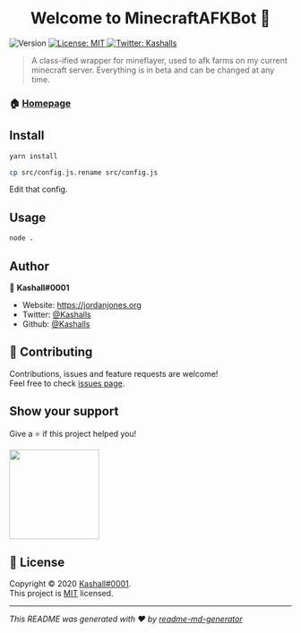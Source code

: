 <h1 align="center">Welcome to MinecraftAFKBot 👋</h1>
<p>
  <img alt="Version" src="https://img.shields.io/badge/version-1.16.4-blue.svg?cacheSeconds=2592000" />
  <a href="https://mit-license.org" target="_blank">
    <img alt="License: MIT" src="https://img.shields.io/badge/License-MIT-yellow.svg" />
  </a>
  <a href="https://twitter.com/Kashalls" target="_blank">
    <img alt="Twitter: Kashalls" src="https://img.shields.io/twitter/follow/Kashalls.svg?style=social" />
  </a>
</p>

> A class-ified wrapper for mineflayer, used to afk farms on my current minecraft server. Everything is in beta and can be changed at any time.

### 🏠 [Homepage](https://jordanjones.org/portfolio-archive/the-minecraft-afk-bot/)

## Install

```sh
yarn install
```

```sh
cp src/config.js.rename src/config.js 
```
Edit that config. 

## Usage

```sh
node .
```

## Author

👤 **Kashall#0001**

* Website: https://jordanjones.org
* Twitter: [@Kashalls](https://twitter.com/Kashalls)
* Github: [@Kashalls](https://github.com/Kashalls)

## 🤝 Contributing

Contributions, issues and feature requests are welcome!<br />Feel free to check [issues page](https://github.com/Kashalls/MinecraftAFKBot/issues). 

## Show your support

Give a ⭐️ if this project helped you!

<a href="https://www.patreon.com/https:\/\/www.patreon.com\/Kashall">
  <img src="https://c5.patreon.com/external/logo/become_a_patron_button@2x.png" width="160">
</a>

## 📝 License

Copyright © 2020 [Kashall#0001](https://github.com/Kashalls).<br />
This project is [MIT](https://mit-license.org) licensed.

***
_This README was generated with ❤️ by [readme-md-generator](https://github.com/kefranabg/readme-md-generator)_
